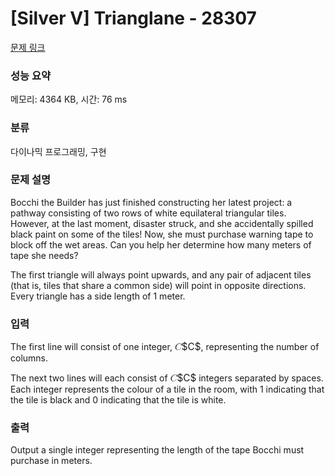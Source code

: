 # [Silver V] Trianglane - 28307 

[문제 링크](https://www.acmicpc.net/problem/28307) 

### 성능 요약

메모리: 4364 KB, 시간: 76 ms

### 분류

다이나믹 프로그래밍, 구현

### 문제 설명

<p>Bocchi the Builder has just finished constructing her latest project: a pathway consisting of two rows of white equilateral triangular tiles. However, at the last moment, disaster struck, and she accidentally spilled black paint on some of the tiles! Now, she must purchase warning tape to block off the wet areas. Can you help her determine how many meters of tape she needs?</p>

<p>The first triangle will always point upwards, and any pair of adjacent tiles (that is, tiles that share a common side) will point in opposite directions. Every triangle has a side length of 1 meter.</p>

### 입력 

 <p>The first line will consist of one integer, <mjx-container class="MathJax" jax="CHTML" style="font-size: 109%; position: relative;"><mjx-math class="MJX-TEX" aria-hidden="true"><mjx-mi class="mjx-i"><mjx-c class="mjx-c1D436 TEX-I"></mjx-c></mjx-mi></mjx-math><mjx-assistive-mml unselectable="on" display="inline"><math xmlns="http://www.w3.org/1998/Math/MathML"><mi>C</mi></math></mjx-assistive-mml><span aria-hidden="true" class="no-mathjax mjx-copytext">$C$</span></mjx-container>, representing the number of columns.</p>

<p>The next two lines will each consist of <mjx-container class="MathJax" jax="CHTML" style="font-size: 109%; position: relative;"><mjx-math class="MJX-TEX" aria-hidden="true"><mjx-mi class="mjx-i"><mjx-c class="mjx-c1D436 TEX-I"></mjx-c></mjx-mi></mjx-math><mjx-assistive-mml unselectable="on" display="inline"><math xmlns="http://www.w3.org/1998/Math/MathML"><mi>C</mi></math></mjx-assistive-mml><span aria-hidden="true" class="no-mathjax mjx-copytext">$C$</span></mjx-container> integers separated by spaces. Each integer represents the colour of a tile in the room, with 1 indicating that the tile is black and 0 indicating that the tile is white.</p>

### 출력 

 <p>Output a single integer representing the length of the tape Bocchi must purchase in meters.</p>

